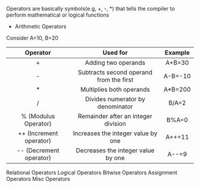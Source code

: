 Operators are basically symbols(e.g, +, -, *) that tells the compiler to perform mathematical or logical functions

- Arithmetic Operators

Consider A=10, B=20


|**Operator**| Used for | Example | 
| :---:| :---:| :---: |
| + | Adding two operands| A+B=30 |
| - | Subtracts second operand from the first | A-B=-10|
| * | Multiplies both operands | A*B=200 |
| / | Divides numerator by denominator | B/A=2 |
| % (Modulus Operator) |  Remainder after an integer division | B%A=0|
| ++ (Increment operator) | Increases the integer value by one | A++=11|
| -- (Decrement operator) | Decreases the integer value by one | A--=9|



Relational Operators
Logical Operators
Bitwise Operators
Assignment Operators
Misc Operators
